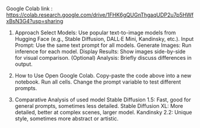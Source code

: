 Google Colab link : https://colab.research.google.com/drive/1FHK6gQUGnThgaqUDP2u7p5HWfxBsN3G4?usp=sharing


1. Approach
Select Models: Use popular text-to-image models from Hugging Face (e.g., Stable Diffusion, DALL·E Mini, Kandinsky, etc.).
Input Prompt: Use the same text prompt for all models.
Generate Images: Run inference for each model.
Display Results: Show images side-by-side for visual comparison.
(Optional) Analysis: Briefly discuss differences in output.

3. How to Use
Open Google Colab.
Copy-paste the code above into a new notebook.
Run all cells.
Change the prompt variable to test different prompts.

4. Comparative Analysis of used model
Stable Diffusion 1.5: Fast, good for general prompts, sometimes less detailed.
Stable Diffusion XL: More detailed, better at complex scenes, larger model.
Kandinsky 2.2: Unique style, sometimes more abstract or artistic.
